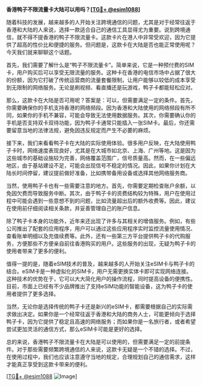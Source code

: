 **香港鸭子不限流量卡大陆可以用吗？[[TG💪+ @esim1088](https://t.me/s/esim1088)]**

随着科技的发展，越来越多的人开始关注跨境通信的问题，尤其是对于经常往返于香港和大陆的人来说，选择一款适合自己的通信工具显得尤为重要。说到跨境通信，就不得不提香港的鸭子不限流量卡。这款卡片在港人中非常受欢迎，因为它提供了超高的性价比和便捷的服务。但问题是，这款卡在大陆是否也能正常使用呢？今天我们就来聊聊这个话题。

首先，我们需要了解什么是“鸭子不限流量卡”。简单来说，它是一种预付费的SIM卡，用户购买后可以享受无限流量的服务。这种卡在香港的电信市场中占据了很大的份额，因为它打破了传统运营商的流量套餐限制，让用户能够以较低的成本享受到无限制的网络服务。无论是刷视频、看直播还是玩游戏，鸭子卡都能轻松应对。

那么，这款卡在大陆是否可用呢？答案是：可以，但需要满足一定的条件。首先，你需要确保你的手机支持香港的网络频段。因为香港和大陆使用的网络频段有所不同，如果你的手机不兼容，可能会导致无法使用数据服务。其次，你需要确认你的手机是否支持双卡双待功能，因为鸭子卡通常只能插入一张SIM卡。最后，你还需要留意当地的法律法规，避免因违反规定而产生不必要的麻烦。

接下来，我们来看看鸭子卡在大陆的实际使用体验。很多用户反映，在大陆使用鸭子卡时，网络速度表现良好，尤其是在大城市如北京、上海、广州等地。这是因为这些城市的基础设施较为完善，网络覆盖范围广，信号质量高。然而，在一些偏远地区，由于基站建设不足，可能会出现信号不稳定的情况。因此，如果你计划在大陆长时间停留，建议提前做好准备，比如携带备用设备或选择其他网络服务商。

当然，使用鸭子卡也有一些需要注意的地方。首先，你需要定期检查账户余额，以免因欠费而导致服务中断。其次，由于鸭子卡的资费结构较为特殊，用户在使用过程中可能会遇到一些意想不到的问题，比如流量超出后的额外收费等。因此，建议在使用前仔细阅读相关条款，并妥善管理自己的账户信息。

除了鸭子卡本身的功能外，近年来还出现了许多与其相关的增值服务。例如，有些公司推出了配套的应用程序，用户可以通过这些应用程序实时监控流量使用情况、查看账单明细以及充值续费等。此外，还有一些第三方平台提供鸭子卡的代购服务，方便那些不方便亲自前往香港购买的用户。这些服务的出现，无疑为鸭子卡的使用者带来了更多的便利。

值得一提的是，随着eSIM技术的普及，越来越多的人开始关注eSIM卡与鸭子卡的结合。eSIM卡是一种虚拟化的SIM卡，用户无需更换实体卡即可实现网络连接。这种技术的优势在于，它可以大大简化用户的操作流程，同时提高设备的便携性。目前，市面上已经有不少品牌推出了支持eSIM功能的智能设备，这为鸭子卡的使用者提供了更多选择。

当然，无论你是选择传统的鸭子卡还是新兴的eSIM卡，都需要根据自己的实际需求做出决定。如果你是一个经常往返于香港和大陆的商务人士，可能更倾向于选择鸭子卡，因为它提供了稳定且高速的网络服务；而如果你是一名旅行者，或者希望尝试更加灵活的通信方式，那么eSIM卡可能是更好的选择。

总的来说，香港鸭子不限流量卡在大陆是可以使用的，但需要满足一定的前提条件。对于那些需要频繁跨境通信的人来说，这款卡无疑是一个不错的选择。不过，在使用过程中，我们也应该注意遵守当地的规定，合理规划自己的通信需求，这样才能真正享受到这款卡带来的便利。

[[TG💪+ @esim1088](https://t.me/s/esim1088) ![Image](https://i.postimg.cc/4NQfJmqS/Snipaste-2025-05-13-00-14-12.png)]